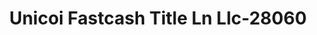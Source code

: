 ---
f_zip-code: 37692
f_state-code: TN
title: Unicoi Fastcash Title Ln Llc-28060
f_phone: 423-743-5158
f_city-only: Unicoi
f_address: 3600 Unicoi Dr Ste 1 Unicoi
f_location-unique-id: '28060'
slug: unicoi-fastcash-title-ln-llc-28060
updated-on: '2024-05-30T13:46:58.046Z'
created-on: '2024-05-30T13:36:59.803Z'
published-on: '2024-05-30T13:54:32.469Z'
f_city-state: cms/city/unicoi-tn.md
f_company: cms/company/unicoi-fastcash-title-ln-llc.md
f_state: cms/state/tennessee.md
layout: '[payday-loan].html'
tags: payday-loan
---